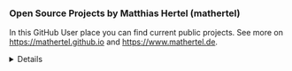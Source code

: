 ### Open Source Projects by Matthias Hertel (mathertel)

In this GitHub User place you can find current public projects.
See more on <https://mathertel.github.io> and <https://www.mathertel.de>.

<details>
  
## Arduino Libraries

[OneButton](https://github.com/mathertel/OneButton):
[![OneButton](https://github.com/mathertel/OneButton/actions/workflows/arduino-checks.yml/badge.svg)](https://github.com/mathertel/OneButton/actions/workflows/arduino-checks.yml)

[DMXSerial](https://github.com/mathertel/DMXSerial):
[![DMXSerial](https://github.com/mathertel/DMXSerial/actions/workflows/arduino-checks.yml/badge.svg)](https://github.com/mathertel/DMXSerial/actions/workflows/arduino-checks.yml)

[DMXSerial2](https://github.com/mathertel/DMXSerial2):
[![DMXSerial2](https://github.com/mathertel/DMXSerial2/actions/workflows/arduino-checks.yml/badge.svg)](https://github.com/mathertel/DMXSerial2/actions/workflows/arduino-checks.yml)

[HomeDing](https://github.com/HomeDing/HomeDing):
[![Build Examples for ESP8266](https://github.com/HomeDing/HomeDing/actions/workflows/buildESP8266.yml/badge.svg)](https://github.com/HomeDing/HomeDing/actions/workflows/buildESP8266.yml)
[![Build Examples for ESP32](https://github.com/HomeDing/HomeDing/actions/workflows/buildESP32.yml/badge.svg)](https://github.com/HomeDing/HomeDing/actions/workflows/buildESP32.yml)
[![Node.js CI](https://github.com/HomeDing/WebFiles/actions/workflows/node.js.yml/badge.svg)](https://github.com/HomeDing/WebFiles/actions/workflows/node.js.yml)


[RotaryEncoder](https://github.com/mathertel/RotaryEncoder):
[![RotaryEncoder](https://github.com/mathertel/RotaryEncoder/actions/workflows/arduino-checks.yml/badge.svg)](https://github.com/mathertel/RotaryEncoder/actions/workflows/arduino-checks.yml)

[Radio](https://github.com/mathertel/Radio):
[![Radio](https://github.com/mathertel/Radio/actions/workflows/buildESP8266.yml/badge.svg)](https://github.com/mathertel/Radio/actions/workflows/buildESP8266.yml)

[LiquidCrystal_PCF8574](https://github.com/mathertel/LiquidCrystal_PCF8574):
[![LiquidCrystal_PCF8574](https://github.com/mathertel/LiquidCrystal_PCF8574/actions/workflows/arduino-checks.yml/badge.svg)](https://github.com/mathertel/LiquidCrystal_PCF8574/actions/workflows/arduino-checks.yml)

[rfcodes](https://github.com/mathertel/rfcodes):
[![Arduino Library Checks](https://github.com/mathertel/rfcodes/actions/workflows/arduino-checks.yml/badge.svg)](https://github.com/mathertel/rfcodes/actions/workflows/arduino-checks.yml)

</details>
